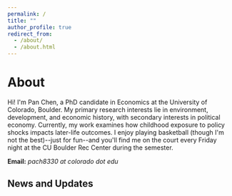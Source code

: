 ```yaml
---
permalink: /
title: ""
author_profile: true
redirect_from: 
  - /about/
  - /about.html
---
```


# About

Hi! I'm Pan Chen, a PhD candidate in Economics at the University of Colorado, Boulder. My primary research interests lie in environment, development, and economic history, with secondary interests in political economy. Currently, my work examines how childhood exposure to policy shocks impacts later-life outcomes.
I enjoy playing basketball (though I'm not the best)--just for fun--and you'll find me on the court every Friday night at the CU Boulder Rec Center during the semester.

**Email:** *pach8330 at colorado dot edu*

## News and Updates
